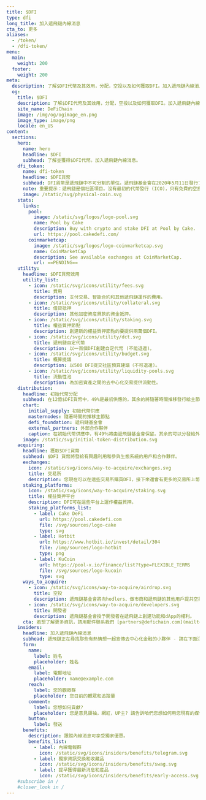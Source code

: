```yaml
---
title: $DFI
type: dfi
long_title: 加入遞飛鏈內線消息
cta_to: 更多
aliases:
  - /token/
  - /dfi-token/
menu:
  main:
    weight: 200
  footer:
    weight: 200
meta:
  description: 了解$DFI代幣及其效用，分配，空投以及如何獲取DFI。加入遞飛鏈內線消息。
  og:
    title: $DFI
    description: 了解$DFI代幣及其效用，分配，空投以及如何獲取DFI。加入遞飛鏈內線消息。
    site_name: DeFiChain
    image: /img/og/ogimage_en.png
    image_type: image/png
    locale: en_US
content:
  sections:
    hero:
      name: hero
      headline: $DFI
      subhead: 了解並獲得$DFI代幣。加入遞飛鏈內線消息。
    dfi_token:
      name: dfi-token
      headline: $DFI貨幣
      subhead: DFI貨幣是遞飛鏈中不可分割的單位。遞飛鏈基金會在2020年5月11日發行了大約6億個DFI。現時的流通供應（權益質押和流動性挖礦）可在[遞飛鏈浏覽器查詢](http://explorer.defichain.io/)。
      note: 重要提示：遞飛鏈是個社區項目。沒有最初的代幣發行 (ICO)，只有免費的空投。
      image: /static/svg/physical-coin.svg
    stats:
      links:
        pool:
          image: /static/svg/logos/logo-pool.svg
          name: Pool by Cake
          description: Buy with crypto and stake DFI at Pool by Cake.
          url: https://pool.cakedefi.com/
        coinmarketcap:
          image: /static/svg/logos/logo-coinmarketcap.svg
          name: CoinMarketCap
          description: See available exchanges at CoinMarketCap.
          url: ==PENDING==
    utility:
      headline: $DFI貨幣效用
      utility_list:
        - icon: /static/svg/icons/utility/fees.svg
          title: 費用
          description: 支付交易、智能合約和其他遞飛鏈運作的費用。
        - icon: /static/svg/icons/utility/collateral.svg
          title: 借貸抵押
          description: 其他加密資産貸款的資金抵押。
        - icon: /static/svg/icons/utility/staking.svg
          title: 權益質押節點
          description: 創建新的權益質押節點的要提供兩萬個DFI。
        - icon: /static/svg/icons/utility/dct.svg
          title: 遞飛鏈自定代幣
          description: 以一百個DFI創建自定代幣 (不能退還)。
        - icon: /static/svg/icons/utility/budget.svg
          title: 概算提議
          description: 以500 DFI提交社區預算建議（不可退還)。
        - icon: /static/svg/icons/utility/liquidity-pools.svg
          title: 流動性池
          description: 為加密資產之間的去中心化交易提供流動性。
    distribution:
      headline: 初始代幣分配
      subhead: 在12億$DFI貨幣中，49%是最初供應的，其余的將隨著時間推移發行給主節點持有者。
      chart:
        initial_supply: 初始代幣供應
        masternodes: 隨著時間的推移主節點
        defi_foundation: 遞飛鏈基金會
        external_partners: 外部合作夥伴
        caption: 在初始代幣供應中，有49％將由遞飛鏈基金會保留。其余的可以分發給外部合作夥伴，以資助最初的開發。
      image: /static/svg/initial-token-distribution.svg
    acquiring:
      headline: 獲取$DFI貨幣
      subhead: $DFI 貨幣將發給有興趣利用和參與生態系統的用戶和合作夥伴。
      exchanges:
        icon: /static/svg/icons/way-to-acquire/exchanges.svg
        title: 交易所
        description: 您現在可以在這些交易所購買DFI，接下來還會有更多的交易所上幣。
      staking_platforms:
        icon: /static/svg/icons/way-to-acquire/staking.svg
        title: 權益質押平台
        description: DFI可在這些平台上運作權益質押。
        staking_platforms_list:
          - label: Cake DeFi
            url: https://pool.cakedefi.com
            file: /svg/sources/logo-cake
            type: svg
          - label: Hotbit
            url: https://www.hotbit.io/invest/detail/304
            file: /img/sources/logo-hotbit
            type: png
          - label: KuCoin
            url: https://pool-x.io/finance/list?type=FLEXIBLE_TERMS
            file: /svg/sources/logo-kucoin
            type: svg
      ways_to_acquire:
        - icon: /static/svg/icons/way-to-acquire/airdrop.svg
          title: 空投
          description: 遞飛鏈基金會將向hodlers、做市商和遞飛鏈的其他用戶提共空投DFI。
        - icon: /static/svg/icons/way-to-acquire/developers.svg
          title: 開發者
          description: 遞飛鏈基金會授予開發者在遞飛鏈上創建功能和dApp的權利。
      cta: 若想了解更多資訊，請用郵件聯系我們 [partners@defichain.com](mailto:partners@defichain.com).
    insiders:
      headline: 加入遞飛鏈內線消息
      subhead: 遞飛鏈正在尋找那些有熱情想一起宣傳去中心化金融的小夥伴 - 請在下面注冊。
      form:
        name:
          label: 姓名
          placeholder: 姓名
        email:
          label: 電郵地址
          placeholder: name@example.com
        reach:
          label: 您的觀眾群
          placeholder: 您目前的觀眾和追蹤量
        comment:
          label: 您想如何貢獻?
          placeholder: 您是意見領袖，網紅，UP主? 請告訴咱們您想如何用您現有的媒體平台推廣遞飛鏈?
        button:
          label: 發送
      benefits:
        description: 跟蹤內線消息可享受獨家優惠。
        benefits_list:
          - label: 內線電報群
            icon: /static/svg/icons/insiders/benefits/telegram.svg
          - label: 獨家資訊交換和收藏品
            icon: /static/svg/icons/insiders/benefits/swag.svg
          - label: 提早獲得最新消息和産品
            icon: /static/svg/icons/insiders/benefits/early-access.svg
    #subscribe in /
    #closer_look in /
---
```

